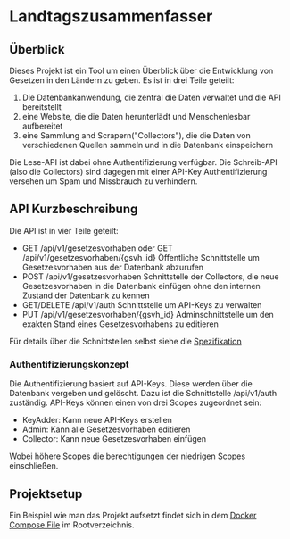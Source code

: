 # Landtagszusammenfasser

## Überblick

Dieses Projekt ist ein Tool um einen Überblick über die Entwicklung von Gesetzen in den Ländern zu geben.
Es ist in drei Teile geteilt: 
1. Die Datenbankanwendung, die zentral die Daten verwaltet und die API bereitstellt
2. eine Website, die die Daten herunterlädt und Menschenlesbar aufbereitet
3. eine Sammlung and Scrapern("Collectors"), die die Daten von verschiedenen Quellen sammeln und in die Datenbank einspeichern

Die Lese-API ist dabei ohne Authentifizierung verfügbar. Die Schreib-API (also die Collectors) sind dagegen mit einer API-Key Authentifizierung versehen um
Spam und Missbrauch zu verhindern.

## API Kurzbeschreibung

Die API ist in vier Teile geteilt:
- GET /api/v1/gesetzesvorhaben oder GET /api/v1/gesetzesvorhaben/{gsvh_id}
  Öffentliche Schnittstelle um Gesetzesvorhaben aus der Datenbank abzurufen
- POST /api/v1/gesetzesvorhaben
  Schnittstelle der Collectors, die neue Gesetzesvorhaben in die Datenbank einfügen ohne den internen Zustand der Datenbank zu kennen
- GET/DELETE /api/v1/auth
  Schnittstelle um API-Keys zu verwalten
- PUT /api/v1/gesetzesvorhaben/{gsvh_id}
  Adminschnittstelle um den exakten Stand eines Gesetzesvorhabens zu editieren

Für details über die Schnittstellen selbst siehe die [Spezifikation](./specs/openapi.yml)

### Authentifizierungskonzept
Die Authentifizierung basiert auf API-Keys. Diese werden über die Datenbank vergeben und gelöscht. Dazu ist die Schnittstelle /api/v1/auth zuständig.
API-Keys können einen von drei Scopes zugeordnet sein:

- KeyAdder: Kann neue API-Keys erstellen
- Admin: Kann alle Gesetzesvorhaben editieren
- Collector: Kann neue Gesetzesvorhaben einfügen

Wobei höhere Scopes die berechtigungen der niedrigen Scopes einschließen.

## Projektsetup

Ein Beispiel wie man das Projekt aufsetzt findet sich in dem [Docker Compose File](../docker-compose.yml) im Rootverzeichnis.
